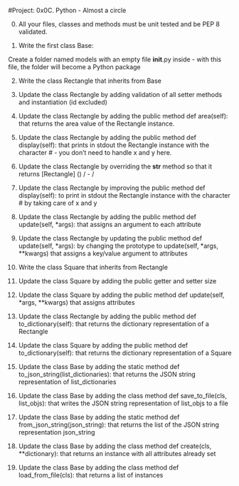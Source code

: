 #Project: 0x0C. Python - Almost a circle


0. All your files, classes and methods must be unit tested and be PEP 8 validated. 

1. Write the first class Base:

Create a folder named models with an empty file __init__.py inside - with this file, the folder will become a Python package

2. Write the class Rectangle that inherits from Base

3. Update the class Rectangle by adding validation of all setter methods and instantiation (id excluded)

4. Update the class Rectangle by adding the public method def area(self): that returns the area value of the Rectangle instance.

5. Update the class Rectangle by adding the public method def display(self): that prints in stdout the Rectangle instance with the character # - you don’t need to handle x and y here.

6. Update the class Rectangle by overriding the __str__ method so that it returns [Rectangle] (<id>) <x>/<y> - <width>/<height>

7. Update the class Rectangle by improving the public method def display(self): to print in stdout the Rectangle instance with the character # by taking care of x and y

8. Update the class Rectangle by adding the public method def update(self, *args): that assigns an argument to each attribute

9. Update the class Rectangle by updating the public method def update(self, *args): by changing the prototype to update(self, *args, **kwargs) that assigns a key/value argument to attributes

10. Write the class Square that inherits from Rectangle

11. Update the class Square by adding the public getter and setter size

12. Update the class Square by adding the public method def update(self, *args, **kwargs) that assigns attributes

13. Update the class Rectangle by adding the public method def to_dictionary(self): that returns the dictionary representation of a Rectangle

14. Update the class Square by adding the public method def to_dictionary(self): that returns the dictionary representation of a Square

15. Update the class Base by adding the static method def to_json_string(list_dictionaries): that returns the JSON string representation of list_dictionaries

16. Update the class Base by adding the class method def save_to_file(cls, list_objs): that writes the JSON string representation of list_objs to a file

17. Update the class Base by adding the static method def from_json_string(json_string): that returns the list of the JSON string representation json_string

18. Update the class Base by adding the class method def create(cls, **dictionary): that returns an instance with all attributes already set

19. Update the class Base by adding the class method def load_from_file(cls): that returns a list of instances

